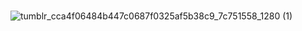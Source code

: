 ###  




![tumblr_cca4f06484b447c0687f0325af5b38c9_7c751558_1280 (1)](https://user-images.githubusercontent.com/82829965/223233021-7c15f00c-1357-42c6-9a0c-036948788983.gif)








<!--
**hugoms7/hugoms7** is a ✨ _special_ ✨ repository because its `README.md` (this file) appears on your GitHub profile.
<p align="center" >
  <img src=  width="1365" height="524"/>
</p>
Here are some ideas to get you started:

- 🔭 I’m currently working on ...
- 🌱 I’m currently learning ...
- 👯 I’m looking to collaborate on ...
- 🤔 I’m looking for help with ...
- 💬 Ask me about ...
- 📫 How to reach me: ...
- 😄 Pronouns: ...
- ⚡ Fun fact: ...
-->
